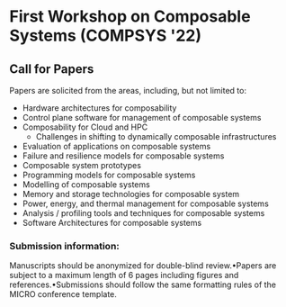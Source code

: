# First Workshop on Composable Systems (COMPSYS '22)

## Call for Papers
Papers are solicited from the areas, including, but not limited to:
- Hardware architectures for composability
- Control plane software for management of composable systems
- Composability for Cloud and HPC
	- Challenges in shifting to dynamically composable infrastructures
- Evaluation of applications on composable systems
- Failure and resilience models for composable systems
- Composable system prototypes
- Programming models for composable systems
- Modelling of composable systems
- Memory and storage technologies for composable system
- Power, energy, and thermal management for composable systems
- Analysis / profiling tools and techniques for composable systems
- Software Architectures for composable systems

### Submission information:
Manuscripts should be anonymized for double-blind review.•Papers are subject to a maximum length of 6 pages including figures and references.•Submissions should follow the same formatting rules of the MICRO conference template.
